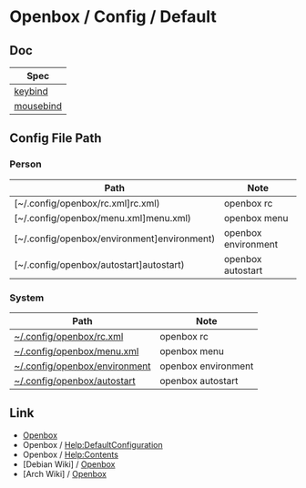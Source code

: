 
# Openbox / Config / Default

## Doc

| Spec |
| --- |
| [keybind](share/doc/spec-keybind.md) |
| [mousebind](share/doc/spec-mousebind.md) |


## Config File Path

### Person

| Path | Note |
| --- | --- |
| [~/.config/openbox/rc.xml]rc.xml) | openbox rc |
| [~/.config/openbox/menu.xml]menu.xml) | openbox menu |
| [~/.config/openbox/environment]environment) | openbox environment |
| [~/.config/openbox/autostart]autostart) | openbox autostart |


### System

| Path | Note |
| --- | --- |
| [~/.config/openbox/rc.xml](http://git.openbox.org/?p=dana/openbox.git;a=blob;f=data/rc.xml;h=3e5554badb66aba9e090e9c47d3591cdfc0ba0df;hb=HEAD) | openbox rc |
| [~/.config/openbox/menu.xml](http://git.openbox.org/?p=dana/openbox.git;a=blob;f=data/menu.xml;h=39da04d617a2eeac4af6df63b1a0c875b3f4cc49;hb=HEAD) | openbox menu |
| [~/.config/openbox/environment](http://git.openbox.org/?p=dana/openbox.git;a=blob;f=data/environment;h=3311bd6feb066f30c9fc0e4904d25e507c52d34e;hb=HEAD) | openbox environment |
| [~/.config/openbox/autostart](http://git.openbox.org/?p=dana/openbox.git;a=blob;f=data/autostart/autostart.in;h=1c261a0f5ee9fed79ec4d996532d9464893358d5;hb=HEAD) | openbox autostart |


## Link

* [Openbox](http://openbox.org/)
* Openbox / [Help:DefaultConfiguration](http://openbox.org/wiki/Help:DefaultConfiguration)
* Openbox / [Help:Contents](http://openbox.org/wiki/Help:Contents)
* [Debian Wiki] / [Openbox](https://wiki.debian.org/Openbox)
* [Arch Wiki] / [Openbox](https://wiki.archlinux.org/title/openbox)
